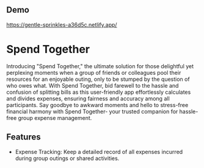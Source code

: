 ## Demo

https://gentle-sprinkles-a36d5c.netlify.app/

# Spend Together

Introducing "Spend Together," the ultimate solution for those delightful yet perplexing moments when a group of friends or colleagues pool their resources for an enjoyable outing, only to be stumped by the question of who owes what. With Spend Together, bid farewell to the hassle and confusion of splitting bills as this user-friendly app effortlessly calculates and divides expenses, ensuring fairness and accuracy among all participants. Say goodbye to awkward moments and hello to stress-free financial harmony with Spend Together- your trusted companion for hassle-free group expense management.

## Features

- Expense Tracking: Keep a detailed record of all expenses incurred during group outings or shared activities.
